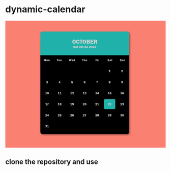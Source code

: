 # dynamic-calendar
![dynamic-calendar-image](https://github.com/blockchain-student/dynamic-calendar/blob/main/dynamic-calendar-image.png)

## clone the repository and use
